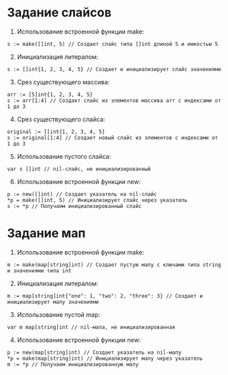 # Задание слайсов
1. Использование встроенной функции make:
```
s := make([]int, 5) // Создает слайс типа []int длиной 5 и емкостью 5
```
2. Инициализация литералом:
```
s := []int{1, 2, 3, 4, 5} // Создает и инициализирует слайс значениями
```
3. Срез существующего массива:
```
arr := [5]int{1, 2, 3, 4, 5}
s := arr[1:4] // Создает слайс из элементов массива arr с индексами от 1 до 3
```
4. Срез существующего слайса:
```
original := []int{1, 2, 3, 4, 5}
s := original[1:4] // Создает новый слайс из элементов с индексами от 1 до 3
```
5. Использование пустого слайса:
```
var s []int // nil-слайс, не инициализированный
```
6. Использование встроенной функции new:
```
p := new([]int) // Создает указатель на nil-слайс
*p = make([]int, 5) // Инициализирует слайс через указатель
s := *p // Получаем инициализированный слайс
```
# Задание мап
1. Использование встроенной функции make:
```
m := make(map[string]int) // Создает пустую мапу с ключами типа string и значениями типа int
```
2. Инициализация литералом:
```
m := map[string]int{"one": 1, "two": 2, "three": 3} // Создает и инициализирует мапу значениями
```
3. Использование пустой map:
```
var m map[string]int // nil-мапа, не инициализированная
```
4. Использование встроенной функции new:
```
p := new(map[string]int) // Создает указатель на nil-мапу
*p = make(map[string]int) // Инициализирует мапу через указатель
m := *p // Получаем инициализированную мапу
```
